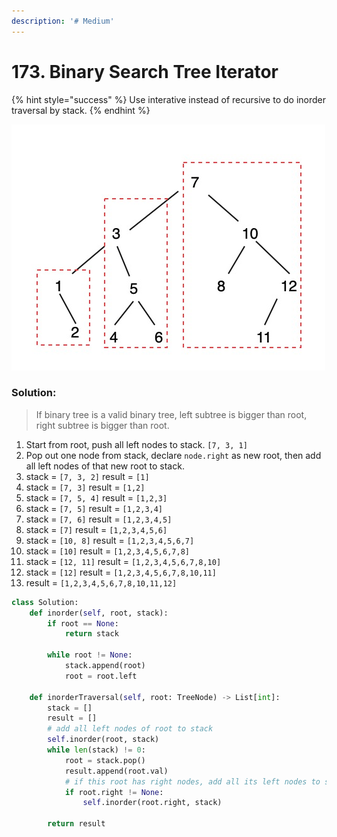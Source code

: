 ```yaml
---
description: '# Medium'
---
```


# 173. Binary Search Tree Iterator

{% hint style="success" %}
Use interative instead of recursive to do inorder traversal by stack.
{% endhint %}

![](../.gitbook/assets/1589837228148.jpg)

### Solution:

> If binary tree is a valid binary tree, left subtree is bigger than root, right subtree is bigger than root.

1. Start from root, push all left nodes to stack. `[7, 3, 1]`
2. Pop out one node from stack, declare `node.right` as new root, then add all left nodes of that new root to stack.
3. stack = `[7, 3, 2]`    result = `[1]`
4. stack = `[7, 3]`          result = `[1,2]`
5. stack = `[7, 5, 4]`    result = `[1,2,3]`
6. stack = `[7, 5]`          result = `[1,2,3,4]`
7. stack = `[7, 6]`          result = `[1,2,3,4,5]`
8. stack = `[7]`                result = `[1,2,3,4,5,6]`
9. stack = `[10, 8]`        result = `[1,2,3,4,5,6,7]`
10. stack = `[10]`              result = `[1,2,3,4,5,6,7,8]`
11. stack = `[12, 11]`     result = `[1,2,3,4,5,6,7,8,10]`
12. stack = `[12]`              result = `[1,2,3,4,5,6,7,8,10,11]`
13. result = `[1,2,3,4,5,6,7,8,10,11,12]`

```python
class Solution:
    def inorder(self, root, stack):
        if root == None:
            return stack        
        
        while root != None:
            stack.append(root)
            root = root.left      
        
    def inorderTraversal(self, root: TreeNode) -> List[int]:
        stack = []
        result = []
        # add all left nodes of root to stack
        self.inorder(root, stack)
        while len(stack) != 0:            
            root = stack.pop()
            result.append(root.val)
            # if this root has right nodes, add all its left nodes to stack iteratively
            if root.right != None:
                self.inorder(root.right, stack)
                
        return result
```


